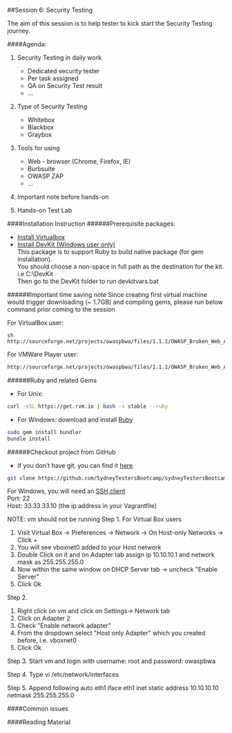 ##Session 6: Security Testing

The aim of this session is to help tester to kick start the Security Testing journey.

####Agenda:

1. Security Testing in daily work
	- Dedicated security tester
	- Per task assigned
	- QA on Security Test result
	- ...
	
2. Type of Security Testing
	- Whitebox
	- Blackbox
	- Graybox
	
3. Tools for using
	- Web - browser (Chrome, Firefox, IE)
	- Burbsuite
	- OWASP ZAP
	- ...
	
4. Important note before hands-on

5. Hands-on Test Lab

####Installation Instruction
######Prerequisite packages:
- <a href="https://www.virtualbox.org/wiki/Downloads" target="_blank">Install Virtualbox</a><br>
- <a href="http://rubyinstaller.org/downloads" targe="_blank">Install DevKit (Windows user only)</a><br>
This package is to support Ruby to build native package (for gem installation).<br>
You should choose a non-space in full path as the destination for the kit. i.e C:\DevKit<br>
Then go to the DevKit folder to run devkitvars.bat

######Important time saving note
Since creating first virtual machine would trigger downloading (~ 1.7GB) and compiling gems, please run below command prior coming to the session

For VirtualBox user:
```
sh
http://sourceforge.net/projects/owaspbwa/files/1.1.1/OWASP_Broken_Web_Apps_VM_1.1.1.ova/download
```
For VMWare Player user:
```sh
http://sourceforge.net/projects/owaspbwa/files/1.1.1/OWASP_Broken_Web_Apps_VM_1.1.1.zip/download
```

######Ruby and related Gems
- For Unix:
```sh
curl -sSL https://get.rvm.io | bash -s stable --ruby
```
- For Windows: download and install <a href="http://rubyinstaller.org/downloads/" target="_blank">Ruby</a>

```sh
sudo gem install bundler
bundle install
```

######Checkout project from GitHub
- If you don't have git, you can find it <a href="http://git-scm.com/downloads" target="_blank">here</a>.
```sh
git clone https://github.com/SydneyTestersBootcamp/sydneyTestersBootcamp.git
```

For Windows, you will need an <a href="http://the.earth.li/~sgtatham/putty/latest/x86/putty.zip" target="_blank">SSH client</a><br>
Port: 22<br>
Host: 33.33.33.10 (the ip address in your Vagrantfile)<br>

NOTE: vm should not be running
Step 1.
For Virtual Box users
1. Visit Virtual Box -> Preferences -> Network -> On Host-only Networks -> Click +
2. You will see vboxnet0 added to your Host network
3. Double Click on it and on Adapter tab assign ip 10.10.10.1 and network mask as 255.255.255.0
4. Now within the same window on DHCP Server tab -> uncheck "Enable Server"
5. Click Ok

Step 2.
1. Right click on vm and click on Settings-> Network tab
2. Click on Adapter 2
3. Check "Enable network adapter"
4. From the dropdown select "Host only Adapter" which you created before, i.e. vboxnet0  
5. Click Ok

Step 3.
Start vm and login with username: root and password: owaspbwa

Step 4.
Type vi /etc/network/interfaces

Step 5.
Append following
auto eth1
iface eth1 inet static
    address 10.10.10.10
    netmask 255.255.255.0
    
    

####Common issues

####Reading Material


